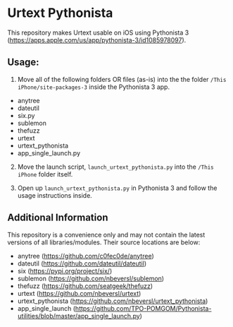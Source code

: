 # Urtext Pythonista

This repository makes Urtext usable on iOS using Pythonista 3 (https://apps.apple.com/us/app/pythonista-3/id1085978097).

## Usage:

1. Move all of the following folders OR files (as-is) into the the folder `/This iPhone/site-packages-3` inside the Pythonista 3 app.

- anytree           
- dateutil
- six.py 
- sublemon
- thefuzz
- urtext
- urtext_pythonista 
- app_single_launch.py

2. Move the launch script, `launch_urtext_pythonista.py` into the `/This iPhone` folder itself.

3. Open up `launch_urtext_pythonista.py` in Pythonista 3 and follow the usage instructions inside.

## Additional Information

This repository is a convenience only and may not contain the latest versions of all libraries/modules. Their source locations are below:

- anytree (https://github.com/c0fec0de/anytree)             
- dateutil (https://github.com/dateutil/dateutil)
- six (https://pypi.org/project/six/)
- sublemon (https://github.com/nbeversl/sublemon)
- thefuzz (https://github.com/seatgeek/thefuzz)
- urtext (https://github.com/nbeversl/urtext)
- urtext_pythonista (https://github.com/nbeversl/urtext_pythonista)
- app_single_launch (https://github.com/TPO-POMGOM/Pythonista-utilities/blob/master/app_single_launch.py)
